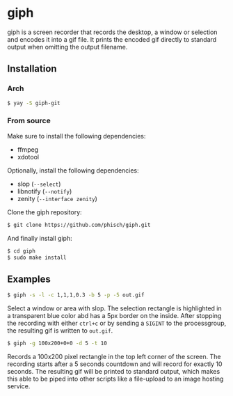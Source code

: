 # giph
giph is a screen recorder that records the desktop, a window or selection and encodes it into a gif file. It prints the encoded gif directly to standard output when omitting the output filename.

## Installation

### Arch

```bash
$ yay -S giph-git
```

### From source

Make sure to install the following dependencies:

 - ffmpeg
 - xdotool

Optionally, install the following dependencies:

 - slop (`--select`)
 - libnotify (`--notify`)
 - zenity (`--interface zenity`)

Clone the giph repository:

```bash
$ git clone https://github.com/phisch/giph.git
```

And finally install giph:

```bash
$ cd giph
$ sudo make install
```

## Examples

```bash
$ giph -s -l -c 1,1,1,0.3 -b 5 -p -5 out.gif 
```
Select a window or area with slop. The selection rectangle is highlighted in a transparent blue color abd has a 5px border on the inside. After stopping the recording with either `ctrl+c` or by sending a `SIGINT` to the processgroup, the resulting gif is written to `out.gif`.


```bash
$ giph -g 100x200+0+0 -d 5 -t 10
```
Records a 100x200 pixel rectangle in the top left corner of the screen. The recording starts after a 5 seconds countdown and will record for exactly 10 seconds. The resulting gif will be printed to standard output, which makes this able to be piped into other scripts like a file-upload to an image hosting service.
